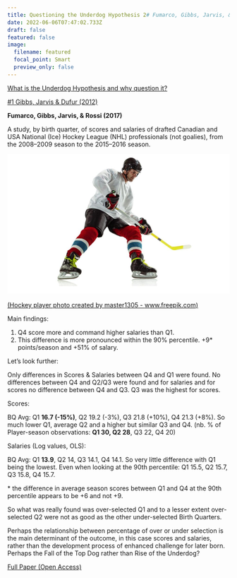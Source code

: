 ```yaml
---
title: Questioning the Underdog Hypothesis 2# Fumarco, Gibbs, Jarvis, & Rossi
date: 2022-06-06T07:47:02.733Z
draft: false
featured: false
image:
  filename: featured
  focal_point: Smart
  preview_only: false
---
```

<meta name="twitter:card" content="summary_large_image" />
<meta name="twitter:site" content="@nothirdman" />
<meta name="twitter:title" content="Questioning the Underdog Hypothesis 2" />
<meta name="twitter:description" content="The second in a series of article questioning the Underdog Hypothesis starting with Fumarco et al 2017 investigation into ice hockey." />
<meta name="twitter:image" content="https://onemoresummer.co.uk/post/questioning-the-underdog-hypothesis-2-fumarco-gibbs-jarvis-rossi/ice-hockey.jpg" />

[What is the Underdog Hypothesis and why question it?](https://onemoresummer.co.uk/post/questioning-the-underdog-hypothesis-an-introduction/)

[\#1 Gibbs, Jarvis & Dufur (2012)](https://onemoresummer.co.uk/post/questioning-the-underdog-hypothesis-1/)

**Fumarco, Gibbs, Jarvis, & Rossi (2017)**

A study, by birth quarter, of scores and salaries of drafted Canadian and USA National (Ice) Hockey League (NHL) professionals (not goalies), from the 2008–2009 season to the 2015–2016 season.

![](ice-hockey.jpg "Hockey player photo created by master1305 - www.freepik.com")

[(Hockey player photo created by master1305 - www.freepik.com)](https://www.freepik.com/photos/hockey-player)

[](https://www.freepik.com/photos/hockey-player)Main findings:

1. Q4 score more and command higher salaries than Q1.
2. This difference is more pronounced within the 90% percentile. +9* points/season and +51% of salary.

Let’s look further:

Only differences in Scores & Salaries between Q4 and Q1 were found. No differences between Q4 and Q2/Q3 were found and for salaries and for scores no difference between Q4 and Q3. Q3 was the highest for scores.

Scores:

BQ Avg: Q1 **16.7 (-15%)**, Q2 19.2 (-3%), Q3 21.8 (+10%), Q4 21.3 (+8%). So much lower Q1, average Q2 and a higher but similar Q3 and Q4. (nb. % of Player-season observations: **Q1 30, Q2 28**, Q3 22, Q4 20)

Salaries (Log values, OLS):

BQ Avg: Q1 **13.9**, Q2 14, Q3 14.1, Q4 14.1. So very little difference with Q1 being the lowest. Even when looking at the 90th percentile: Q1 15.5, Q2 15.7, Q3 15.8, Q4 15.7.

\* the difference in average season scores between Q1 and Q4 at the 90th percentile appears to be +6 and not +9.

So what was really found was over-selected Q1 and to a lesser extent over-selected Q2 were not as good as the other under-selected Birth Quarters.

Perhaps the relationship between percentage of over or under selection is the main determinant of the outcome, in this case scores and salaries, rather than the development process of enhanced challenge for later born. Perhaps the Fall of the Top Dog rather than Rise of the Underdog?

[Full Paper (Open Access)](https://journals.plos.org/plosone/article?id=10.1371/journal.pone.0182827)

[](https://journals.plos.org/plosone/article?id=10.1371/journal.pone.0182827)